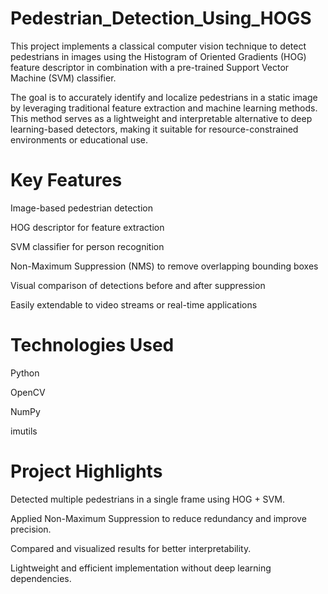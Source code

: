# Pedestrian_Detection_Using_HOGS

This project implements a classical computer vision technique to detect pedestrians in images using the Histogram of Oriented Gradients (HOG) feature descriptor in combination with a pre-trained Support Vector Machine (SVM) classifier.

The goal is to accurately identify and localize pedestrians in a static image by leveraging traditional feature extraction and machine learning methods. This method serves as a lightweight and interpretable alternative to deep learning-based detectors, making it suitable for resource-constrained environments or educational use.

# Key Features
Image-based pedestrian detection

HOG descriptor for feature extraction

SVM classifier for person recognition

Non-Maximum Suppression (NMS) to remove overlapping bounding boxes

Visual comparison of detections before and after suppression

Easily extendable to video streams or real-time applications

# Technologies Used
Python

OpenCV

NumPy

imutils

# Project Highlights
Detected multiple pedestrians in a single frame using HOG + SVM.

Applied Non-Maximum Suppression to reduce redundancy and improve precision.

Compared and visualized results for better interpretability.

Lightweight and efficient implementation without deep learning dependencies.

